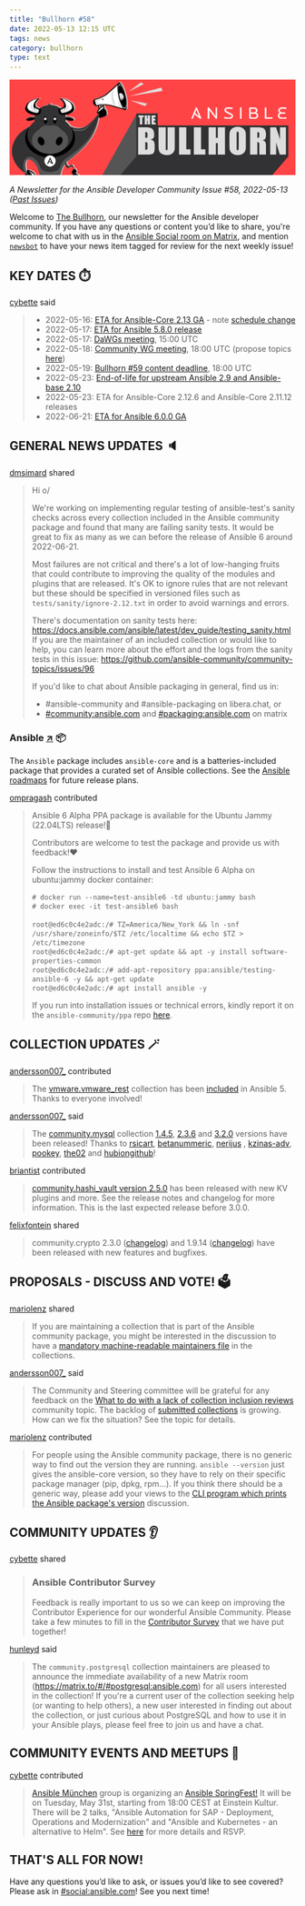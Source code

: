 ```yaml
---
title: "Bullhorn #58"
date: 2022-05-13 12:15 UTC
tags: news
category: bullhorn
type: text
---
```


![Ansible Bullhorn banner](/images/bullhorn-banner-mango.png)

*A Newsletter for the Ansible Developer Community*
*Issue #58, 2022-05-13 ([Past Issues](https://us19.campaign-archive.com/home/?u=56d874e027110e35dea0e03c1&id=d6635f5420))*

Welcome to [The Bullhorn](https://github.com/ansible/community/wiki/News#the-bullhorn), our newsletter for the Ansible developer community. If you have any questions or content you’d like to share, you're welcome to chat with us in the [Ansible Social room on Matrix](https://matrix.to/#/#social:ansible.com), and mention [`newsbot`](https://matrix.to/#/@newsbot:ansible.im) to have your news item tagged for review for the next weekly issue!

<!-- TEASER_END -->

## KEY DATES ⏱️

[cybette](https://matrix.to/#/@cybette:ansible.im) said

> * 2022-05-16: [ETA for Ansible-Core 2.13 GA](https://docs.ansible.com/ansible-core/devel/roadmap/ROADMAP_2_13.html) - note [schedule change](https://groups.google.com/g/ansible-devel/c/UlHhhRDVUzc)
> * 2022-05-17: [ETA for Ansible 5.8.0 release](https://docs.ansible.com/ansible/devel/roadmap/COLLECTIONS_5.html)
> * 2022-05-17: [DaWGs meeting](https://github.com/ansible/community/issues/643), 15:00 UTC
> * 2022-05-18: [Community WG meeting](https://github.com/ansible/community/issues/645), 18:00 UTC (propose topics [here](https://github.com/ansible-community/community-topics/issues))
> * 2022-05-19: [Bullhorn #59 content deadline](https://github.com/ansible/community/wiki/News#the-bullhorn), 18:00 UTC
> * 2022-05-23: [End-of-life for upstream Ansible 2.9 and Ansible-base 2.10](https://groups.google.com/g/ansible-announce/c/kegIH5_okmg/)
> * 2022-05-23: ETA for Ansible-Core 2.12.6 and Ansible-Core 2.11.12 releases
> * 2022-06-21: [ETA for Ansible 6.0.0 GA](https://docs.ansible.com/ansible/devel/roadmap/COLLECTIONS_6.html)

## GENERAL NEWS UPDATES 🔈️

[dmsimard](https://matrix.to/#/@dmsimard:matrix.org) shared

> Hi o/
> 
> We're working on implementing regular testing of ansible-test's sanity checks across every collection included in the Ansible community package and found that many are failing sanity tests. It would be great to fix as many as we can before the release of Ansible 6 around 2022-06-21.
> 
> Most failures are not critical and there's a lot of low-hanging fruits that could contribute to improving the quality of the modules and plugins that are released. It's OK to ignore rules that are not relevant but these should be specified in versioned files such as `tests/sanity/ignore-2.12.txt` in order to avoid warnings and errors.
> 
> There's documentation on sanity tests here: https://docs.ansible.com/ansible/latest/dev_guide/testing_sanity.html
> If you are the maintainer of an included collection or would like to help, you can learn more about the effort and the logs from the sanity tests in this issue: https://github.com/ansible-community/community-topics/issues/96
> 
> If you'd like to chat about Ansible packaging in general, find us in:
> - #ansible-community and #ansible-packaging on libera.chat, or
> - [#community:ansible.com](https://matrix.to/#/#community:ansible.com) and [#packaging:ansible.com](https://matrix.to/#/#packaging:ansible.com) on matrix

### Ansible [↗](https://github.com/ansible-collections) 📦️

The `Ansible` package includes `ansible-core` and is a batteries-included package that provides a curated set of Ansible collections. See the [Ansible roadmaps](https://docs.ansible.com/ansible/devel/roadmap/ansible_roadmap_index.html) for future release plans.

[ompragash](https://matrix.to/#/@ompragash:ansible.im) contributed

> Ansible 6 Alpha PPA package is available for the Ubuntu Jammy (22.04LTS) release!🎉
> 
> Contributors are welcome to test the package and provide us with feedback!❤️
> 
> Follow the instructions to install and test Ansible 6 Alpha on ubuntu:jammy docker container:
> 
> ~~~
> # docker run --name=test-ansible6 -td ubuntu:jammy bash
> # docker exec -it test-ansible6 bash
> 
> root@ed6c0c4e2adc:/# TZ=America/New_York && ln -snf /usr/share/zoneinfo/$TZ /etc/localtime && echo $TZ > /etc/timezone
> root@ed6c0c4e2adc:/# apt-get update && apt -y install software-properties-common
> root@ed6c0c4e2adc:/# add-apt-repository ppa:ansible/testing-ansible-6 -y && apt-get update
> root@ed6c0c4e2adc:/# apt install ansible -y
> ~~~
> 
> If you run into installation issues or technical errors, kindly report it on the `ansible-community/ppa` repo [here](https://github.com/ansible-community/ppa/issues/new).

## COLLECTION UPDATES 🪄

[andersson007_](https://matrix.to/#/@andersson007_:matrix.org) contributed

> The [vmware.vmware_rest](https://galaxy.ansible.com/vmware/vmware_rest) collection has been [included](https://github.com/ansible-community/ansible-build-data/pull/120) in Ansible 5. Thanks to everyone involved!

[andersson007_](https://matrix.to/#/@andersson007_:matrix.org) said

> The [community.mysql](https://github.com/ansible-collections/community.mysql) collection [1.4.5](https://github.com/ansible-collections/community.mysql/blob/stable-1/CHANGELOG.rst), [2.3.6](https://github.com/ansible-collections/community.mysql/blob/stable-2/CHANGELOG.rst) and [3.2.0](https://github.com/ansible-collections/community.mysql/blob/main/CHANGELOG.rst) versions have been released! Thanks to [rsicart](https://github.com/rsicart), [betanummeric](https://github.com/betanummeric), [nerijus](https://github.com/nerijus) , [kzinas-adv](https://github.com/kzinas-adv), [pookey](https://github.com/pookey), [the02](https://github.com/the02) and [hubiongithub](https://github.com/hubiongithub)!

[briantist](https://matrix.to/#/@briantist:libera.chat) contributed

> [community.hashi_vault version 2.5.0](https://github.com/ansible-collections/community.hashi_vault/releases/tag/2.5.0) has been released with new KV plugins and more. See the release notes and changelog for more information. This is the last expected release before 3.0.0.

[felixfontein](https://matrix.to/#/@felixfontein:libera.chat) shared

> community.crypto 2.3.0 ([changelog](https://github.com/ansible-collections/community.crypto/blob/main/CHANGELOG.rst#v2-3-0)) and 1.9.14 ([changelog](https://github.com/ansible-collections/community.crypto/blob/stable-1/CHANGELOG.rst#v1-9-14)) have been released with new features and bugfixes.

## PROPOSALS - DISCUSS AND VOTE! 🗳️

[mariolenz](https://matrix.to/#/@mariolenz:matrix.org) shared

> If you are maintaining a collection that is part of the Ansible community package, you might be interested in the discussion to have a [mandatory machine-readable maintainers file](https://github.com/ansible-community/community-topics/issues/100) in the collections.

[andersson007_](https://matrix.to/#/@andersson007_:matrix.org) said

> The Community and Steering committee will be grateful for any feedback on the [What to do with a lack of collection inclusion reviews](https://github.com/ansible-community/community-topics/issues/97) community topic. The backlog of [submitted collections](https://github.com/ansible-collections/ansible-inclusion/discussions/) is growing. How can we fix the situation? See the topic for details.

[mariolenz](https://matrix.to/#/@mariolenz:matrix.org) contributed

> For people using the Ansible community package, there is no generic way to find out the version they are running. `ansible --version` just gives the ansible-core version, so they have to rely on their specific package manager (pip, dpkg, rpm...). If you think there should be a generic way, please add your views to the [CLI program which prints the Ansible package's version](https://github.com/ansible-community/community-topics/issues/89) discussion.

## COMMUNITY UPDATES 👂️

[cybette](https://matrix.to/#/@cybette:ansible.im) shared

> ### Ansible Contributor Survey
> 
> Feedback is really important to us so we can keep on improving the Contributor Experience for our wonderful Ansible Community. Please take a few minutes to fill in the [Contributor Survey](https://www.surveymonkey.co.uk/r/TDB8YQK) that we have put together!

[hunleyd](https://matrix.to/#/@hunleyd:matrix.org) said

> The `community.postgresql` collection maintainers are pleased to announce the immediate availability of a new Matrix room (https://matrix.to/#/#postgresql:ansible.com) for all users interested in the collection! If you're a current user of the collection seeking help (or wanting to help others), a new user interested in finding out about the collection, or just curious about PostgreSQL and how to use it in your Ansible plays, please feel free to join us and have a chat.

## COMMUNITY EVENTS AND MEETUPS 📅

[cybette](https://matrix.to/#/@cybette:ansible.im) contributed

> [Ansible München](https://www.meetup.com/Ansible-Munchen/) group is organizing an [Ansible SpringFest!](https://www.meetup.com/Ansible-Munchen/events/284695940/) It will be on Tuesday, May 31st, starting from 18:00 CEST at Einstein Kultur. There will be 2 talks, "Ansible Automation for SAP - Deployment, Operations and Modernization" and "Ansible and Kubernetes - an alternative to Helm". See [here](https://www.meetup.com/Ansible-Munchen/events/284695940/) for more details and RSVP.

## THAT'S ALL FOR NOW!

Have any questions you’d like to ask, or issues you’d like to see covered? Please ask in [#social:ansible.com](https://matrix.to/#/#social:ansible.com)! See you next time!
